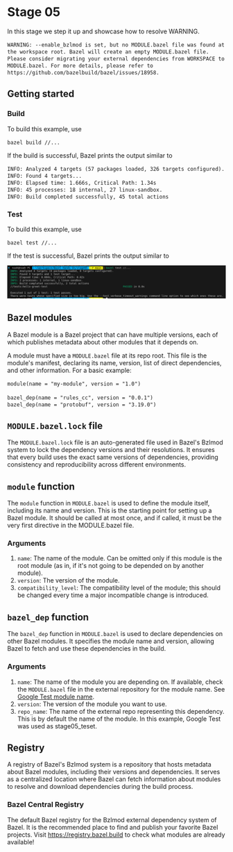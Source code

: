 # Stage 05

In this stage we step it up and showcase how to resolve WARNING.

```
WARNING: --enable_bzlmod is set, but no MODULE.bazel file was found at the workspace root. Bazel will create an empty MODULE.bazel file. Please consider migrating your external dependencies from WORKSPACE to MODULE.bazel. For more details, please refer to https://github.com/bazelbuild/bazel/issues/18958.
```

## Getting started

### Build

To build this example, use

```
bazel build //...
```

If the build is successful, Bazel prints the output similar to

```
INFO: Analyzed 4 targets (57 packages loaded, 326 targets configured).
INFO: Found 4 targets...
INFO: Elapsed time: 1.666s, Critical Path: 1.34s
INFO: 45 processes: 18 internal, 27 linux-sandbox.
INFO: Build completed successfully, 45 total actions
```

### Test

To build this example, use

```
bazel test //...
```

If the test is successful, Bazel prints the output similar to

![image](/stage05/img/bazel-hands-on-stage05.png)

## Bazel modules

A Bazel module is a Bazel project that can have multiple versions, each of which publishes metadata about other modules that it depends on.

A module must have a `MODULE.bazel` file at its repo root. This file is the module's manifest, declaring its name, version, list of direct dependencies, and other information. For a basic example:

```
module(name = "my-module", version = "1.0")

bazel_dep(name = "rules_cc", version = "0.0.1")
bazel_dep(name = "protobuf", version = "3.19.0")
```

## `MODULE.bazel.lock` file

The `MODULE.bazel.lock` file is an auto-generated file used in Bazel's Bzlmod system to lock the dependency versions and their resolutions. It ensures that every build uses the exact same versions of dependencies, providing consistency and reproducibility across different environments.

## `module` function

The `module` function in `MODULE.bazel` is used to define the module itself, including its name and version. This is the starting point for setting up a Bazel module. It should be called at most once, and if called, it must be the very first directive in the MODULE.bazel file.

### Arguments

1. `name`: The name of the module. Can be omitted only if this module is the root module (as in, if it's not going to be depended on by another module).
2. `version`: The version of the module.
3. `compatibility_level`: The compatibility level of the module; this should be changed every time a major incompatible change is introduced.

## `bazel_dep` function

The `bazel_dep` function in `MODULE.bazel` is used to declare dependencies on other Bazel modules. It specifies the module name and version, allowing Bazel to fetch and use these dependencies in the build.

### Arguments

1. `name`: The name of the module you are depending on. If available, check the `MODULE.bazel` file in the external repository for the module name. See [Google Test module name](https://github.com/google/googletest/blob/b4aaf97d8f7eaffab79aa15e10a91b331b941fe2/MODULE.bazel#L33-L37).
2. `version`: The version of the module you want to use.
3. `repo_name`: The name of the external repo representing this dependency. This is by default the name of the module. In this example, Google Test was used as stage05_teset.

## Registry

A registry of Bazel's Bzlmod system is a repository that hosts metadata about Bazel modules, including their versions and dependencies. It serves as a centralized location where Bazel can fetch information about modules to resolve and download dependencies during the build process.

### Bazel Central Registry

The default Bazel registry for the Bzlmod external dependency system of Bazel. It is the recommended place to find and publish your favorite Bazel projects. Visit <https://registry.bazel.build> to check what modules are already available!
